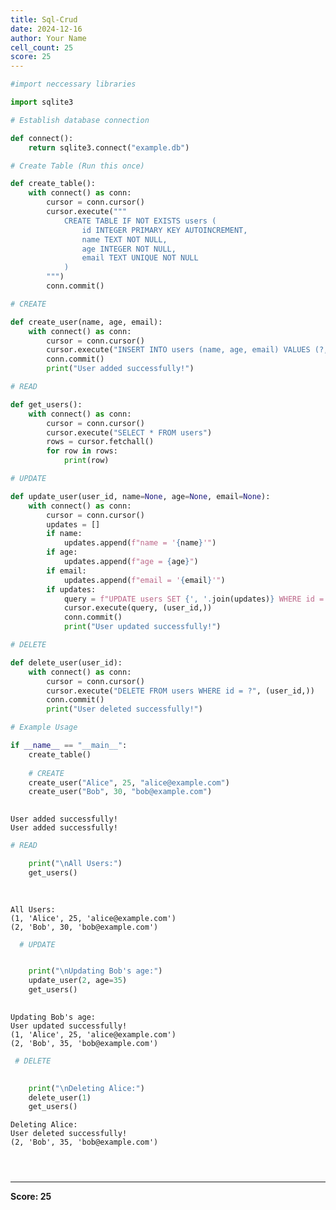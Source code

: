 ```yaml
---
title: Sql-Crud
date: 2024-12-16
author: Your Name
cell_count: 25
score: 25
---
```


```python
#import neccessary libraries
```


```python
import sqlite3
```


```python
# Establish database connection
```


```python
def connect():
    return sqlite3.connect("example.db")
```


```python
# Create Table (Run this once)
```


```python
def create_table():
    with connect() as conn:
        cursor = conn.cursor()
        cursor.execute("""
            CREATE TABLE IF NOT EXISTS users (
                id INTEGER PRIMARY KEY AUTOINCREMENT,
                name TEXT NOT NULL,
                age INTEGER NOT NULL,
                email TEXT UNIQUE NOT NULL
            )
        """)
        conn.commit()
```


```python
# CREATE
```


```python
def create_user(name, age, email):
    with connect() as conn:
        cursor = conn.cursor()
        cursor.execute("INSERT INTO users (name, age, email) VALUES (?, ?, ?)", (name, age, email))
        conn.commit()
        print("User added successfully!")
```


```python
# READ
```


```python
def get_users():
    with connect() as conn:
        cursor = conn.cursor()
        cursor.execute("SELECT * FROM users")
        rows = cursor.fetchall()
        for row in rows:
            print(row)
```


```python
# UPDATE
```


```python
def update_user(user_id, name=None, age=None, email=None):
    with connect() as conn:
        cursor = conn.cursor()
        updates = []
        if name:
            updates.append(f"name = '{name}'")
        if age:
            updates.append(f"age = {age}")
        if email:
            updates.append(f"email = '{email}'")
        if updates:
            query = f"UPDATE users SET {', '.join(updates)} WHERE id = ?"
            cursor.execute(query, (user_id,))
            conn.commit()
            print("User updated successfully!")
```


```python
# DELETE
```


```python
def delete_user(user_id):
    with connect() as conn:
        cursor = conn.cursor()
        cursor.execute("DELETE FROM users WHERE id = ?", (user_id,))
        conn.commit()
        print("User deleted successfully!")

```


```python
# Example Usage
```


```python
if __name__ == "__main__":
    create_table()
    
    # CREATE
    create_user("Alice", 25, "alice@example.com")
    create_user("Bob", 30, "bob@example.com")
    
```

    User added successfully!
    User added successfully!



```python
# READ
```


```python
    print("\nAll Users:")
    get_users()
    
  
```

    
    All Users:
    (1, 'Alice', 25, 'alice@example.com')
    (2, 'Bob', 30, 'bob@example.com')



```python
  # UPDATE
```


```python

    print("\nUpdating Bob's age:")
    update_user(2, age=35)
    get_users()
    

```

    
    Updating Bob's age:
    User updated successfully!
    (1, 'Alice', 25, 'alice@example.com')
    (2, 'Bob', 35, 'bob@example.com')



```python
 # DELETE
```


```python
   
    print("\nDeleting Alice:")
    delete_user(1)
    get_users()
```

    
    Deleting Alice:
    User deleted successfully!
    (2, 'Bob', 35, 'bob@example.com')



```python

```


```python

```


```python

```


---
**Score: 25**
